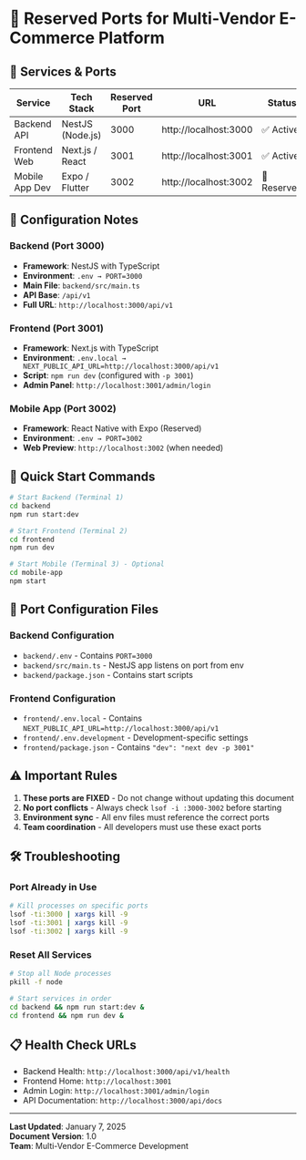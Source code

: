 # 🔌 Reserved Ports for Multi-Vendor E-Commerce Platform

## 🧱 Services & Ports

| Service         | Tech Stack        | Reserved Port | URL                     | Status |
|-----------------|-------------------|---------------|-------------------------|--------|
| Backend API     | NestJS (Node.js)  | 3000          | http://localhost:3000   | ✅ Active |
| Frontend Web    | Next.js / React   | 3001          | http://localhost:3001   | ✅ Active |
| Mobile App Dev  | Expo / Flutter    | 3002          | http://localhost:3002   | 🔄 Reserved |

## 🔐 Configuration Notes

### Backend (Port 3000)
- **Framework**: NestJS with TypeScript
- **Environment**: `.env → PORT=3000`
- **Main File**: `backend/src/main.ts`
- **API Base**: `/api/v1`
- **Full URL**: `http://localhost:3000/api/v1`

### Frontend (Port 3001)
- **Framework**: Next.js with TypeScript
- **Environment**: `.env.local → NEXT_PUBLIC_API_URL=http://localhost:3000/api/v1`
- **Script**: `npm run dev` (configured with `-p 3001`)
- **Admin Panel**: `http://localhost:3001/admin/login`

### Mobile App (Port 3002)
- **Framework**: React Native with Expo (Reserved)
- **Environment**: `.env → PORT=3002`
- **Web Preview**: `http://localhost:3002` (when needed)

## 🚀 Quick Start Commands

```bash
# Start Backend (Terminal 1)
cd backend
npm run start:dev

# Start Frontend (Terminal 2)
cd frontend
npm run dev

# Start Mobile (Terminal 3) - Optional
cd mobile-app
npm start
```

## 🔧 Port Configuration Files

### Backend Configuration
- `backend/.env` - Contains `PORT=3000`
- `backend/src/main.ts` - NestJS app listens on port from env
- `backend/package.json` - Contains start scripts

### Frontend Configuration
- `frontend/.env.local` - Contains `NEXT_PUBLIC_API_URL=http://localhost:3000/api/v1`
- `frontend/.env.development` - Development-specific settings
- `frontend/package.json` - Contains `"dev": "next dev -p 3001"`

## ⚠️ Important Rules

1. **These ports are FIXED** - Do not change without updating this document
2. **No port conflicts** - Always check `lsof -i :3000-3002` before starting
3. **Environment sync** - All env files must reference the correct ports
4. **Team coordination** - All developers must use these exact ports

## 🛠️ Troubleshooting

### Port Already in Use
```bash
# Kill processes on specific ports
lsof -ti:3000 | xargs kill -9
lsof -ti:3001 | xargs kill -9
lsof -ti:3002 | xargs kill -9
```

### Reset All Services
```bash
# Stop all Node processes
pkill -f node

# Start services in order
cd backend && npm run start:dev &
cd frontend && npm run dev &
```

## 📋 Health Check URLs

- Backend Health: `http://localhost:3000/api/v1/health`
- Frontend Home: `http://localhost:3001`
- Admin Login: `http://localhost:3001/admin/login`
- API Documentation: `http://localhost:3000/api/docs`

---
**Last Updated**: January 7, 2025  
**Document Version**: 1.0  
**Team**: Multi-Vendor E-Commerce Development